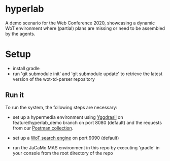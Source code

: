 # hyperlab
A demo scenario for the Web Conference 2020, showcasing a dynamic WoT environment where (partial) plans are missing or need to be assembled by the agents.

# Setup
* install gradle
* run 'git submodule init' and 'git submodule update' to retrieve the latest version of the wot-td-parser repository

## Run it
To run the system, the following steps are necessary:
* set up a hypermedia environment using [Yggdrasil](https://github.com/Interactions-HSG/yggdrasil/tree/hyperlab_demo) on feature/hyperlab_demo branch on port 8080 (default) and the requests from our [Postman collection](https://www.getpostman.com/collections/f6a89ddd4f3b5900a54f).

* set up a [WoT search engine](https://github.com/Interactions-HSG/wot-search) on port 9090 (default)

* run the JaCaMo MAS environment in this repo by executing 'gradle' in your console from the root directory of the repo
